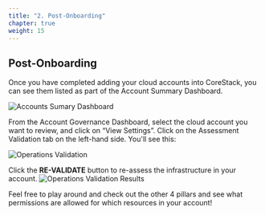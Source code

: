 ```yaml
---
title: "2. Post-Onboarding"
chapter: true
weight: 15
---
```


## Post-Onboarding

Once you have completed adding your cloud accounts into CoreStack, you can see them listed as part of the Account Summary Dashboard.

![Accounts Sumary Dashboard](/images/corestack-acc-dashboard.png)

From the Account Governance Dashboard, select the cloud account you want to review, and click on “View Settings”. Click on the Assessment Validation tab on the left-hand side. You'll see this:

![Operations Validation](/images/assessment-validation-1.png)

Click the **RE-VALIDATE** button to re-assess the infrastructure in your account.
![Operations Validation Results](/images/assessment-validation-1-results.png)

Feel free to play around and check out the other 4 pillars and see what permissions are allowed for which resources in your account!